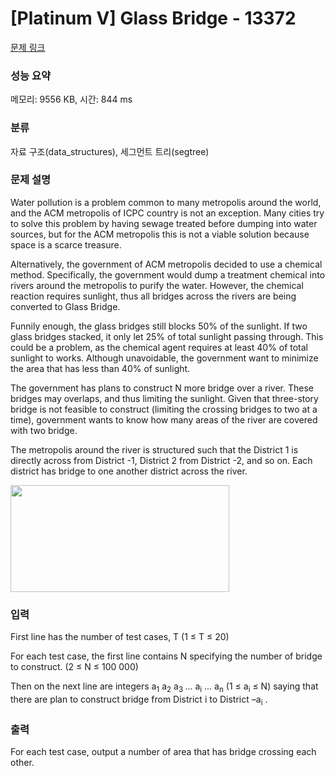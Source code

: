 # [Platinum V] Glass Bridge - 13372 

[문제 링크](https://www.acmicpc.net/problem/13372) 

### 성능 요약

메모리: 9556 KB, 시간: 844 ms

### 분류

자료 구조(data_structures), 세그먼트 트리(segtree)

### 문제 설명

<p>Water pollution is a problem common to many metropolis around the world, and the ACM metropolis of ICPC country is not an exception. Many cities try to solve this problem by having sewage treated before dumping into water sources, but for the ACM metropolis this is not a viable solution because space is a scarce treasure.</p>

<p>Alternatively, the government of ACM metropolis decided to use a chemical method. Specifically, the government would dump a treatment chemical into rivers around the metropolis to purify the water. However, the chemical reaction requires sunlight, thus all bridges across the rivers are being converted to Glass Bridge.</p>

<p>Funnily enough, the glass bridges still blocks 50% of the sunlight. If two glass bridges stacked, it only let 25% of total sunlight passing through. This could be a problem, as the chemical agent requires at least 40% of total sunlight to works. Although unavoidable, the government want to minimize the area that has less than 40% of sunlight.</p>

<p>The government has plans to construct N more bridge over a river. These bridges may overlaps, and thus limiting the sunlight. Given that three-story bridge is not feasible to construct (limiting the crossing bridges to two at a time), government wants to know how many areas of the river are covered with two bridge.</p>

<p>The metropolis around the river is structured such that the District 1 is directly across from District -1, District 2 from District -2, and so on. Each district has bridge to one another district across the river. </p>

<p><img alt="" src="https://onlinejudgeimages.s3.amazonaws.com/problem/13372/%EC%8A%A4%ED%81%AC%EB%A6%B0%EC%83%B7%202016-10-11%20%EC%98%A4%ED%9B%84%204.05.59.png" style="height:171px; width:350px"></p>

### 입력 

 <p>First line has the number of test cases, T (1 ≤ T ≤ 20)</p>

<p>For each test case, the first line contains N specifying the number of bridge to construct. (2 ≤ N ≤ 100 000)</p>

<p>Then on the next line are integers a<sub>1</sub> a<sub>2</sub> a<sub>3 </sub>… a<sub>i</sub> … a<sub>n</sub> (1 ≤ a<sub>i</sub> ≤ N) saying that there are plan to construct bridge from District i to District –a<sub>i</sub> .</p>

### 출력 

 <p>For each test case, output a number of area that has bridge crossing each other.</p>

